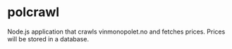 polcrawl
========

Node.js application that crawls vinmonopolet.no and fetches prices. Prices will be stored in a database.

